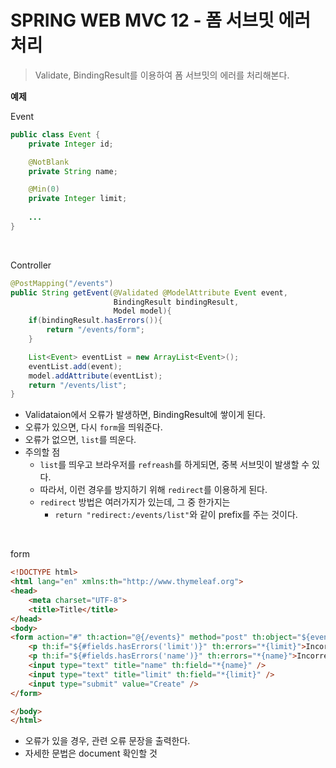 # SPRING WEB MVC 12 - 폼 서브밋 에러 처리

> Validate, BindingResult를 이용하여 폼 서브밋의 에러를 처리해본다.



**예제**

Event

```java
public class Event {
    private Integer id;

    @NotBlank
    private String name;

    @Min(0)
    private Integer limit;
    
    ...
}
```

<br>

Controller

```java
@PostMapping("/events")
public String getEvent(@Validated @ModelAttribute Event event,
                       BindingResult bindingResult,
                       Model model){
    if(bindingResult.hasErrors()){
        return "/events/form";
    }

    List<Event> eventList = new ArrayList<Event>();
    eventList.add(event);
    model.addAttribute(eventList);
    return "/events/list";
}
```

* Validataion에서 오류가 발생하면, BindingResult에 쌓이게 된다.
* 오류가 있으면, 다시 `form`을 띄워준다.
* 오류가 없으면, `list`를 띄운다.
* 주의할 점
  * `list`를 띄우고 브라우저를 `refreash`를 하게되면, 중복 서브밋이 발생할 수 있다.
  * 따라서, 이런 경우를 방지하기 위해 `redirect`를 이용하게 된다.
  * `redirect` 방법은 여러가지가 있는데, 그 중 한가지는
    * `return "redirect:/events/list"`와 같이 prefix를 주는 것이다.

<br>

form

```html
<!DOCTYPE html>
<html lang="en" xmlns:th="http://www.thymeleaf.org">
<head>
    <meta charset="UTF-8">
    <title>Title</title>
</head>
<body>
<form action="#" th:action="@{/events}" method="post" th:object="${event}">
    <p th:if="${#fields.hasErrors('limit')}" th:errors="*{limit}">Incorrect data</p>
    <p th:if="${#fields.hasErrors('name')}" th:errors="*{name}">Incorrect data</p>
    <input type="text" title="name" th:field="*{name}" />
    <input type="text" title="limit" th:field="*{limit}" />
    <input type="submit" value="Create" />
</form>

</body>
</html>
```

* 오류가 있을 경우, 관련 오류 문장을 출력한다.
* 자세한 문법은 document 확인할 것

